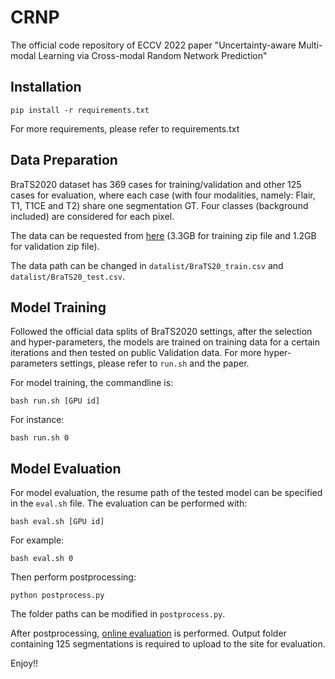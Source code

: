 # CRNP

The official code repository of ECCV 2022 paper "Uncertainty-aware Multi-modal Learning via Cross-modal Random Network Prediction"

## Installation

```commandline
pip install -r requirements.txt
```

For more requirements, please refer to requirements.txt

## Data Preparation

BraTS2020 dataset has 369 cases for training/validation and other 125 cases for evaluation, where each case (with four modalities, namely: Flair, T1, T1CE and T2) share one segmentation GT. Four classes (background included) are considered for each pixel.

The data can be requested from [here](https://ipp.cbica.upenn.edu/categories/brats2020) (3.3GB for training zip file and 1.2GB for validation zip file).

The data path can be changed in `datalist/BraTS20_train.csv` and `datalist/BraTS20_test.csv`.

## Model Training

Followed the official data splits of BraTS2020 settings, after the selection and hyper-parameters, the models are trained on training data for a certain iterations and then tested on public Validation data. For more hyper-parameters settings, please refer to `run.sh` and the paper.

For model training, the commandline is:

```commandline
bash run.sh [GPU id]
```

For instance:

```commandline
bash run.sh 0
```

## Model Evaluation

For model evaluation, the resume path of the tested model can be specified in the `eval.sh` file. The evaluation can be performed with:

```commandline
bash eval.sh [GPU id]
```

For example:

```commandline
bash eval.sh 0
```

Then perform postprocessing:

```commandline
python postprocess.py
```

The folder paths can be modified in `postprocess.py`.

After postprocessing, [online evaluation](https://ipp.cbica.upenn.edu/#BraTS20eval_validationPhase) is performed. Output folder containing 125 segmentations is required to upload to the site for evaluation.

Enjoy!!
